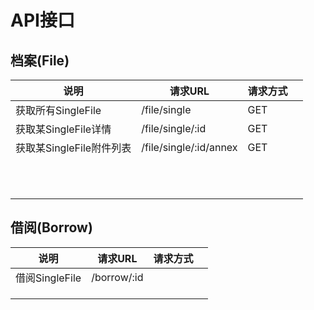 # API接口



## 档案(File)

| 说明                     | 请求URL                | **请求方式** |      |
| ------------------------ | ---------------------- | ------------ | ---- |
| 获取所有SingleFile       | /file/single           | GET          |      |
| 获取某SingleFile详情     | /file/single/:id       | GET          |      |
| 获取某SingleFile附件列表 | /file/single/:id/annex | GET          |      |
|                          |                        |              |      |
|                          |                        |              |      |
|                          |                        |              |      |
|                          |                        |              |      |
|                          |                        |              |      |
|                          |                        |              |      |
|                          |                        |              |      |
|                          |                        |              |      |
|                          |                        |              |      |
|                          |                        |              |      |
|                          |                        |              |      |



## 借阅(Borrow)

| 说明           | 请求URL     | 请求方式 |      |
| -------------- | ----------- | -------- | ---- |
| 借阅SingleFile | /borrow/:id |          |      |
|                |             |          |      |
|                |             |          |      |
|                |             |          |      |

